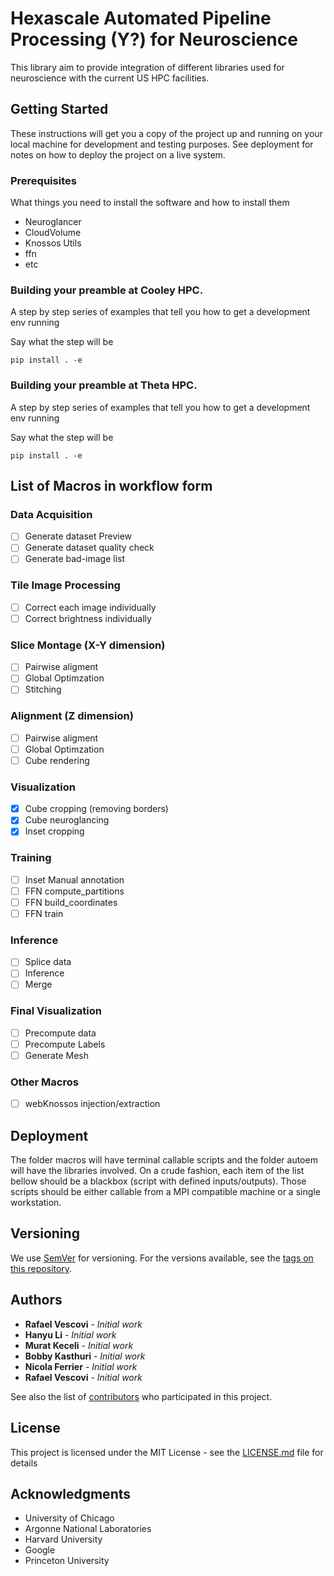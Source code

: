 # Hexascale Automated Pipeline Processing (Y?) for Neuroscience

This library aim to provide integration of different libraries used for neuroscience with the current US HPC facilities.



## Getting Started

These instructions will get you a copy of the project up and running on your local machine for development and testing purposes. See deployment for notes on how to deploy the project on a live system.

### Prerequisites

What things you need to install the software and how to install them

* Neuroglancer
* CloudVolume
* Knossos Utils
* ffn
* etc

### Building your preamble at Cooley HPC.

A step by step series of examples that tell you how to get a development env running

Say what the step will be

```
pip install . -e
```
### Building your preamble at Theta HPC.

A step by step series of examples that tell you how to get a development env running

Say what the step will be

```
pip install . -e
```

## List of Macros in workflow form

### Data Acquisition
- [ ] Generate dataset Preview
- [ ] Generate dataset quality check
- [ ] Generate bad-image list

### Tile Image Processing
- [ ] Correct each image individually
- [ ] Correct brightness individually

### Slice Montage (X-Y dimension)
- [ ] Pairwise aligment
- [ ] Global Optimzation
- [ ] Stitching

### Alignment (Z dimension)
- [ ] Pairwise aligment
- [ ] Global Optimzation
- [ ] Cube rendering

### Visualization 
- [x] Cube cropping (removing borders)
- [x] Cube neuroglancing
- [x] Inset cropping

### Training
- [ ] Inset Manual annotation
- [ ] FFN compute_partitions
- [ ] FFN build_coordinates
- [ ] FFN train

### Inference
- [ ] Splice data
- [ ] Inference
- [ ] Merge

### Final Visualization
- [ ] Precompute data
- [ ] Precompute Labels
- [ ] Generate Mesh

### Other Macros
- [ ] webKnossos injection/extraction



## Deployment

The folder macros will have terminal callable scripts and the folder autoem will have the libraries involved.
On a crude fashion, each item of the list bellow should be a blackbox (script with defined inputs/outputs).
Those scripts should be either callable from a MPI compatible machine or a single workstation.


## Versioning

We use [SemVer](http://semver.org/) for versioning. For the versions available, see the [tags on this repository](https://github.com/your/project/tags). 

## Authors

* **Rafael Vescovi** - *Initial work*
* **Hanyu Li** - *Initial work*
* **Murat Keceli** - *Initial work*
* **Bobby Kasthuri** - *Initial work*
* **Nicola Ferrier** - *Initial work*
* **Rafael Vescovi** - *Initial work*

See also the list of [contributors](https://github.com/ravescovi/autoem/contributors) who participated in this project.

## License

This project is licensed under the MIT License - see the [LICENSE.md](LICENSE.md) file for details

## Acknowledgments

* University of Chicago
* Argonne National Laboratories
* Harvard University
* Google
* Princeton University
